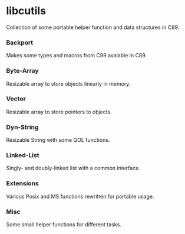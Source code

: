 # libcutils
Collection of some portable helper function and data structures in C89.

### Backport
Makes some types and macros from C99 avaiable in C89.

### Byte-Array
Resizable array to store objects linearly in memory.

### Vector
Resizable array to store pointers to objects.

### Dyn-String
Resizable String with some QOL functions.

### Linked-List
Singly- and doubly-linked list with a common interface.

### Extensions
Various Posix and MS functions rewritten for portable usage.

### Misc
Some small helper functions for different tasks.

